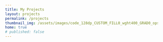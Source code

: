 ```yaml
---
title: My Projects
layout: projects
permalink: /projects
thumbnail_img: /assets/images/code_128dp_CUSTOM_FILL0_wght400_GRAD0_opsz48.svg
home: true
# published: false
---
```

